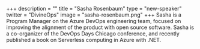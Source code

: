 +++
description = ""
title = "Sasha Rosenbaum"
type = "new-speaker"
twitter = "DivineOps"
image = "sasha-rosenbaum.png"
+++
Sasha is a Program Manager on the Azure DevOps engineering team, focused on improving the alignment of the product with open source software. Sasha is a co-organizer of the DevOps Days Chicago conference, and recently published a book on Serverless computing in Azure with .NET.